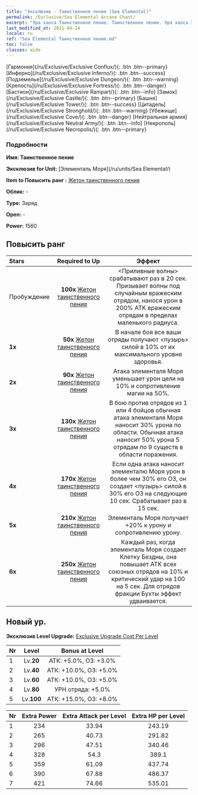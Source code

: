 ```yaml
---
title: "Эксклюзив - Таинственное пение (Sea Elemental)"
permalink: /Exclusive/Sea Elemental Arcane Chant/
excerpt: "Эра хаоса Таинственное пение. Таинственное пение. Эра хаоса Эксклюзив Таинственное пение. Элементаль Моря Эксклюзив."
last_modified_at: 2021-04-14
locale: ru
ref: "Sea Elemental Таинственное пение.md"
toc: false
classes: wide
---
```

 [Гармония](/ru/Exclusive/Exclusive Conflux/){: .btn .btn--primary} [Инферно](/ru/Exclusive/Exclusive Inferno/){: .btn .btn--success} [Подземелье](/ru/Exclusive/Exclusive Dungeon/){: .btn .btn--warning} [Крепость](/ru/Exclusive/Exclusive Fortress/){: .btn .btn--danger} [Бастион](/ru/Exclusive/Exclusive Rampart/){: .btn .btn--info} [Замок](/ru/Exclusive/Exclusive Castle/){: .btn .btn--primary} [Башня](/ru/Exclusive/Exclusive Tower/){: .btn .btn--success} [Цитадель](/ru/Exclusive/Exclusive Stronghold/){: .btn .btn--warning} [Убежище](/ru/Exclusive/Exclusive Cove/){: .btn .btn--danger} [Нейтральная армия](/ru/Exclusive/Exclusive Neutral Army/){: .btn .btn--info} [Некрополь](/ru/Exclusive/Exclusive Necropolis/){: .btn .btn--primary} 

### Подробности
 **Имя: Таинственное пение** 

 **Эксклюзив for Unit:** [Элементаль Моря](/ru/units/Sea Elemental/) 

 **Item to Повысить ранг :** [Жетон таинственного пения](/ru/Items/con_915/)

 **Облик:** -

 **Type:** Заряд

 **Open:** -

 **Power:** 1560

## Повысить ранг 

  |     Stars    |  Required to Up | Эффект |
  |:-------------|:---------------:|:---------------:|
  |  Пробуждение  | **100x** [Жетон таинственного пения](/ru/Items/con_915/) | <Приливные волны> срабатывают раз в 20 сек. Призывает волны под случайным вражеским отрядом, нанося урон в 200% ATK вражеским отрядам в пределах маленького радиуса. |
  | **1x** <i class="fas fa-star"/> | **50x** [Жетон таинственного пения](/ru/Items/con_915/) | В начале боя все ваши отряды получают <пузырь> силой в 10% от их максимального уровня здоровья. |
  | **2x** <i class="fas fa-star"/> | **90x** [Жетон таинственного пения](/ru/Items/con_915/) | Атака элементаля Моря уменьшает урон цели на 10% и сопротивление магии на 50%. |
  | **3x** <i class="fas fa-star"/> | **130x** [Жетон таинственного пения](/ru/Items/con_915/) | В бою против отрядов из 1 или 4 бойцов обычная атака элементаля Моря наносит 30% урона по области. Обычная атака наносит 50% урона 5 отрядам по 9 существ в области поражения. |
  | **4x** <i class="fas fa-star"/> | **170x** [Жетон таинственного пения](/ru/Items/con_915/) | Если одна атака наносит элементалю Моря урон в более чем 30% его ОЗ, он создает <пузырь> силой в 30% его ОЗ на следующие 10 сек. Срабатывает раз в 15 сек. |
  | **5x** <i class="fas fa-star"/> | **210x** [Жетон таинственного пения](/ru/Items/con_915/) | Элементаль Моря получает +20% к урону и сопротивлению урону. |
  | **6x** <i class="fas fa-star"/> | **250x** [Жетон таинственного пения](/ru/Items/con_915/) | Каждый раз, когда элементаль Моря создает Клетку Бездны, она повышает ATK всех союзных отрядов на 10% и критический удар на 100 на 5 сек. Для отрядов фракции Бухты эффект удваивается. |


## Новый ур.
 **Эксклюзив Level Upgrade:** [Exclusive Upgrade Cost Per Level](/Exclusive/ExclusiveUpgradeCostPerLevel/)

  |  Nr  |   Level  | Bonus at Level |
  |:-----|:--------:|:--------------:|
  | 1 | Lv.**20** | АТК: +5.0%, ОЗ: +3.0% |
  | 2 | Lv.**40** | АТК: +10.0%, ОЗ: +5.0% |
  | 3 | Lv.**60** | АТК: +10.0%, ОЗ: +5.0% |
  | 4 | Lv.**80** | УРН отряда: +5.0% |
  | 5 | Lv.**100** | АТК: +15.0%, ОЗ: +8.0% |


  |  Nr  |  Extra Power | Extra Attack per Level | Extra HP per Level |
  |:-----|:--------:|:--------:|:--------:|
  | 1 | 234 | 33.94 | 243.19 |
  | 2 | 265 | 40.73 | 291.82 |
  | 3 | 296 | 47.51 | 340.46 |
  | 4 | 328 | 54.3 | 389.1 |
  | 5 | 359 | 61.09 | 437.74 |
  | 6 | 390 | 67.88 | 486.37 |
  | 7 | 421 | 74.66 | 535.01 |


